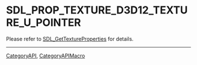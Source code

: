 # SDL_PROP_TEXTURE_D3D12_TEXTURE_U_POINTER

Please refer to [SDL_GetTextureProperties](SDL_GetTextureProperties) for details.

----
[CategoryAPI](CategoryAPI), [CategoryAPIMacro](CategoryAPIMacro)

